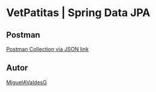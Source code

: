 # VetPatitas | Spring Data JPA

## Postman
[Postman Collection via JSON link](https://www.getpostman.com/collections/7ab1e9da7c648f29fe40)

## Autor
[MiguelAValdesG](https://www.google.com/search?q=miguelavaldesg)
